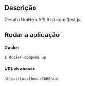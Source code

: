 ## Descrição

Desafio UmHelp
API Rest com Nest.js

## Rodar a aplicação

#### Docker

```bash
$ docker-compose up
```

#### URL de acesso

```
http://localhost:3000/api
```
